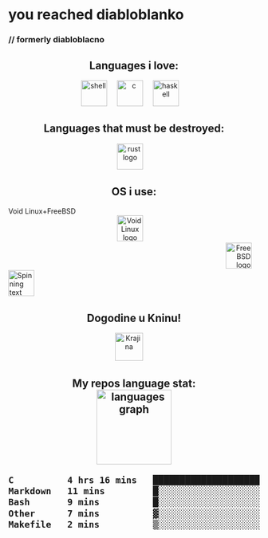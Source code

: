 # you reached diabloblanko
### // formerly diabloblacno


<h2 align="center">Languages i love:</h2>


<div align="center">
  <img src="https://cdn.jsdelivr.net/gh/devicons/devicon/icons/bash/bash-original.svg" height="52" alt="shell"  />
  <img width="12" />
  <img src="https://cdn.jsdelivr.net/gh/devicons/devicon/icons/c/c-original.svg" height="52" alt="c " />
  <img width="12" />
  <img src="https://cdn.jsdelivr.net/gh/devicons/devicon/icons/haskell/haskell-original.svg" height="52" alt="haskell" />
  <img width="12" />
  </div>

<h2 align="center"> Languages that must be destroyed:</h2>
<div align="center">
  <img src="https://cdn.jsdelivr.net/gh/devicons/devicon/icons/rust/rust-original.svg" height="52" alt="rust logo"  />
  <img width="12" />
 </div>

<h2 align="center"> OS i use:</h2>
<div align="left"> Void Linux+FreeBSD</div>
<div align="center">
  <img src="https://voidlinux.org/assets/img/void_bg.png" height="52" alt="Void Linux logo"/>
  <img width=12 />
</div>
<div align="right">
  <img src="https://encrypted-tbn0.gstatic.com/images?q=tbn:ANd9GcQK3Ix2WbG4dAhXDhzZQ9uczNBUGgNpHb72Qw&s" height="52" alt="FreeBSD logo"/>
  <img width="12" />
<div align="left">
  <img src="https://freshports.org/images/notbug.gif" height="52" alt="Spinning text 'Krajina'" />
  <img width="12" /> 
</div>


<h2 align="center"> Dogodine u Kninu!</h2>
<div align="center">
      <img src="https://web.archive.org/web/20120416153517if_/http://www.vladarsk.com/user/cimage/kra.gif" height="56" alt="Krajina" />
      <img width="16" />
</div>

<h2 align="center"> My repos language stat:
<div align="center">
  <img src="https://github-readme-stats.vercel.app/api/top-langs/?username=diabloblanko&layout=compact&theme=nord&hide_title=true&card_width=150" height="150" alt="languages graph"  />
</div>
<!--START_SECTION:waka-->

```txt
C          4 hrs 16 mins   ██████████████████████░░░   88.65 %
Markdown   11 mins         █░░░░░░░░░░░░░░░░░░░░░░░░   04.13 %
Bash       9 mins          █░░░░░░░░░░░░░░░░░░░░░░░░   03.34 %
Other      7 mins          ▓░░░░░░░░░░░░░░░░░░░░░░░░   02.54 %
Makefile   2 mins          ▒░░░░░░░░░░░░░░░░░░░░░░░░   00.81 %
```

<!--END_SECTION:waka-->

